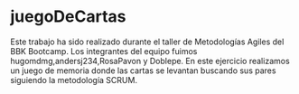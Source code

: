 # juegoDeCartas
 
Este trabajo ha sido realizado durante el taller de Metodologías Agiles del BBK Bootcamp. Los integrantes del equipo fuimos hugomdmg,andersj234,RosaPavon y Doblepe. 
En este ejercicio realizamos un juego de memoria donde las cartas se levantan buscando sus pares siguiendo la metodología SCRUM. 

